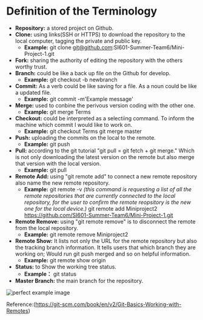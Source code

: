 # Definition of the Terminology
* **Repository:** a stored project on Github.
* **Clone:** using links(SSH or HTTPS) to download the repository to the local computer, tagging the private and public key.
  * **Example:** git clone git@github.com:SI601-Summer-Team6/Mini-Project-1.git
* **Fork:** sharing the authority of editing the repository with the others worthy trust.
* **Branch:** could be like a back up file on the Github for develop.
  * **Example:** git checkout -b newbranch
* **Commit:** As a verb could be like saving for a file. As a noun could be like a updated file. 
  * **Example:** git commit -m'Example message'
* **Merge:** used to conbine the perivous version coding with the other one.
  * **Example:** git merge Terms
* **Checkout:** could be interpreted as a selectiing command. To inform the machine which commit I would like to work on.
  * **Example:** git checkout Terms
                git merge master
* **Push:** uploading the commits on the local to the remote.
  * **Example:** git push
* **Pull:** according to the git tutorial "git pull = git fetch + git merge." Which is not only downloading the latest version on the                    remote but also merge that version with the local version.
  * **Example:** git pull
* **Remote Add:** using "git remote add" to connect a new remote repository also name the new remote repository.
  * **Example:**
  git remote -v *(this command is requesting a list of all the remote repositories that are currently connected to the local repository, for the user to confirm the remote reopsitory is the new one for the local device.)*
  git remote add Miniproject2 https://github.com/SI601-Summer-Team6/Mini-Project-1.git
* **Remote Remove:** using "git remote remove" is to disconnect the remote from the local repository.
  * **Example:** git remote remove Miniproject2
* **Remote Show:** It lists  not only the URL for the remote repository but also the tracking branch information. It tells users that which branch they are working on; Would run git push merged and so on helpful information.
  * **Example:** git remote show origin
* **Status:** to Show the working tree status.
  * **Example：** git status
* **Master Branch:** the main branch for the repository.

![perfect example image](https://v.spirit.codes/images/2019/03/30/git.png)

Reference:(https://git-scm.com/book/en/v2/Git-Basics-Working-with-Remotes)

